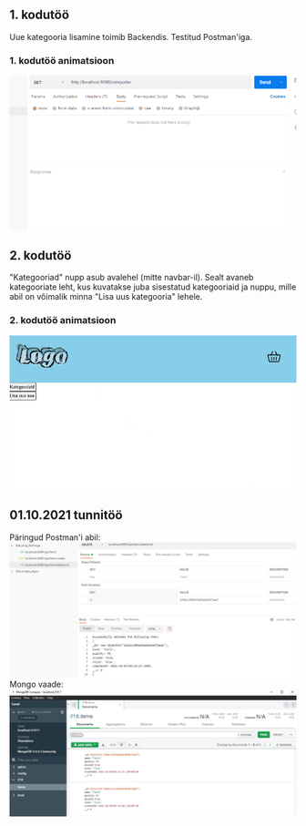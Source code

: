 ## 1. kodutöö
Uue kategooria lisamine toimib Backendis. Testitud Postman'iga.  
  
### 1. kodutöö animatsioon  
![1. kodutöö animatsioon](Readme_file_pics/Second_HW_animation1.gif)

## 2. kodutöö
"Kategooriad" nupp asub avalehel (mitte navbar-il). Sealt avaneb kategooriate leht, kus kuvatakse juba sisestatud kategooriaid ja nuppu, mille abil on võimalik minna "Lisa uus kategooria" lehele.  

### 2. kodutöö animatsioon  
![2. kodutöö animatsioon](Readme_file_pics/Second_HW_animation2.gif)

## 01.10.2021 tunnitöö  
Päringud Postman'i abil:  
![Postmani päringud](Readme_file_pics/5th_lesson_postman.jpg)  
Mongo vaade:  
![Mongo vaade](Readme_file_pics/5th_lesson_mongo.jpg) 
